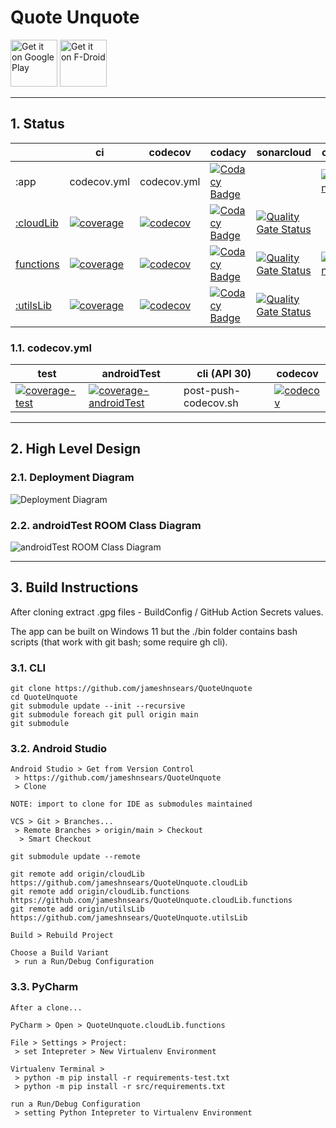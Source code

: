 # Quote Unquote

<a href="https://play.google.com/store/apps/details?id=com.github.jameshnsears.quoteunquote&hl=en"><img alt="Get it on Google Play" src="https://play.google.com/intl/en_gb/badges/images/generic/en_badge_web_generic.png" height="75"/></a> [<img src="https://fdroid.gitlab.io/artwork/badge/get-it-on.png" height="75" alt="Get it on F-Droid">](https://f-droid.org/packages/com.github.jameshnsears.quoteunquote/)

--- 

## 1. Status

|                                                                              | ci                                                                                                                                                                                                                      | codecov                                                                                                                                                                                           | codacy                                                                                                                                                                                                                                                                                                                   | sonarcloud                                                                                                                                                                                                                           | codescene                                                                                                                | deployment                                                                                                                                                                                                           |
|------------------------------------------------------------------------------|-------------------------------------------------------------------------------------------------------------------------------------------------------------------------------------------------------------------------|---------------------------------------------------------------------------------------------------------------------------------------------------------------------------------------------------|--------------------------------------------------------------------------------------------------------------------------------------------------------------------------------------------------------------------------------------------------------------------------------------------------------------------------|--------------------------------------------------------------------------------------------------------------------------------------------------------------------------------------------------------------------------------------|--------------------------------------------------------------------------------------------------------------------------|----------------------------------------------------------------------------------------------------------------------------------------------------------------------------------------------------------------------|
| :app                                                                         | codecov.yml                                                                                                                                                                                                             | codecov.yml                                                                                                                                                                                       | [![Codacy Badge](https://app.codacy.com/project/badge/Grade/0d6227a494f747439d748802ca595999)](https://www.codacy.com/gh/jameshnsears/QuoteUnquote/dashboard?utm_source=github.com&amp;utm_medium=referral&amp;utm_content=jameshnsears/QuoteUnquote&amp;utm_campaign=Badge_Grade)                                       |                                                                                                                                                                                                                                      | [![CodeScene general](https://codescene.io/images/analyzed-by-codescene-badge.svg)](https://codescene.io/projects/20353) |                                                                                                                                                                                                                      |
| [:cloudLib](https://github.com/jameshnsears/QuoteUnquote.cloudLib)           | [![coverage](https://github.com/jameshnsears/QuoteUnquote.cloudLib/actions/workflows/coverage.yml/badge.svg)](https://github.com/jameshnsears/QuoteUnquote.cloudLib/actions/workflows/coverage.yml)                     | [![codecov](https://codecov.io/gh/jameshnsears/QuoteUnquote.cloudLib/branch/main/graph/badge.svg?token=hjNc1SbSgT)](https://codecov.io/gh/jameshnsears/QuoteUnquote.cloudLib)                     | [![Codacy Badge](https://app.codacy.com/project/badge/Grade/78d7a9a166b9420b9dc47991ef7cb028)](https://www.codacy.com/gh/jameshnsears/QuoteUnquote.cloudLib/dashboard?utm_source=github.com&amp;utm_medium=referral&amp;utm_content=jameshnsears/QuoteUnquote.cloudLib&amp;utm_campaign=Badge_Grade)                     | [![Quality Gate Status](https://sonarcloud.io/api/project_badges/measure?project=jameshnsears_QuoteUnquote.cloudLib&metric=alert_status)](https://sonarcloud.io/dashboard?id=jameshnsears_QuoteUnquote.cloudLib)                     |                                                                                                                          |                                                                                                                                                                                                                      |
| [functions](https://github.com/jameshnsears/QuoteUnquote.cloudLib.functions) | [![coverage](https://github.com/jameshnsears/QuoteUnquote.cloudLib.functions/actions/workflows/coverage.yml/badge.svg)](https://github.com/jameshnsears/QuoteUnquote.cloudLib.functions/actions/workflows/coverage.yml) | [![codecov](https://codecov.io/gh/jameshnsears/QuoteUnquote.cloudLib.functions/branch/main/graph/badge.svg?token=jc55AxH2ry)](https://codecov.io/gh/jameshnsears/QuoteUnquote.cloudLib.functions) | [![Codacy Badge](https://app.codacy.com/project/badge/Grade/5c0ebcf94aac443a8637460cf1a4068b)](https://www.codacy.com/gh/jameshnsears/QuoteUnquote.cloudLib.functions/dashboard?utm_source=github.com&amp;utm_medium=referral&amp;utm_content=jameshnsears/QuoteUnquote.cloudLib.functions&amp;utm_campaign=Badge_Grade) | [![Quality Gate Status](https://sonarcloud.io/api/project_badges/measure?project=jameshnsears_QuoteUnquote.cloudLib.functions&metric=alert_status)](https://sonarcloud.io/dashboard?id=jameshnsears_QuoteUnquote.cloudLib.functions) | [![CodeScene general](https://codescene.io/images/analyzed-by-codescene-badge.svg)](https://codescene.io/projects/20356) | [![deploy-gcp](https://github.com/jameshnsears/QuoteUnquote.cloudLib.functions/workflows/deploy-gcp/badge.svg)](https://github.com/jameshnsears/QuoteUnquote.cloudLib.functions/actions?query=workflow%3Adeploy-gcp) |
| [:utilsLib](https://github.com/jameshnsears/QuoteUnquote.utilsLib)           | [![coverage](https://github.com/jameshnsears/QuoteUnquote.utilsLib/actions/workflows/coverage.yml/badge.svg)](https://github.com/jameshnsears/QuoteUnquote.utilsLib/actions/workflows/coverage.yml)                     | [![codecov](https://codecov.io/gh/jameshnsears/QuoteUnquote.utilsLib/branch/main/graph/badge.svg?token=UmWdOTiqB7)](https://codecov.io/gh/jameshnsears/QuoteUnquote.utilsLib)                     | [![Codacy Badge](https://app.codacy.com/project/badge/Grade/e9cd947f7acf4a5cb090d49a09a7df3f)](https://www.codacy.com/gh/jameshnsears/QuoteUnquote.utilsLib/dashboard?utm_source=github.com&amp;utm_medium=referral&amp;utm_content=jameshnsears/QuoteUnquote.utilsLib&amp;utm_campaign=Badge_Grade)                     | [![Quality Gate Status](https://sonarcloud.io/api/project_badges/measure?project=jameshnsears_QuoteUnquote.utilsLib&metric=alert_status)](https://sonarcloud.io/dashboard?id=jameshnsears_QuoteUnquote.utilsLib)                     |                                                                                                                          |                                                                                                                                                                                                                      |

### 1.1. codecov.yml

| test                                                                                                                                                                                             | androidTest                                                                                                                                                                                                           | cli (API 30)         | codecov                                                                                                                                                     |
|--------------------------------------------------------------------------------------------------------------------------------------------------------------------------------------------------|-----------------------------------------------------------------------------------------------------------------------------------------------------------------------------------------------------------------------|----------------------|-------------------------------------------------------------------------------------------------------------------------------------------------------------|
| [![coverage-test](https://github.com/jameshnsears/QuoteUnquote/actions/workflows/coverage-test.yml/badge.svg)](https://github.com/jameshnsears/QuoteUnquote/actions/workflows/coverage-test.yml) | [![coverage-androidTest](https://github.com/jameshnsears/QuoteUnquote/actions/workflows/coverage-androidTest.yml/badge.svg)](https://github.com/jameshnsears/QuoteUnquote/actions/workflows/coverage-androidTest.yml) | post-push-codecov.sh | [![codecov](https://codecov.io/gh/jameshnsears/QuoteUnquote/branch/main/graph/badge.svg?token=kzC7tE8QO8)](https://codecov.io/gh/jameshnsears/QuoteUnquote) |

---

## 2. High Level Design

### 2.1. Deployment Diagram

![Deployment Diagram](https://github.com/jameshnsears/QuoteUnquote/blob/main/docs/uml/Deployment%20Diagram.jpg?raw=true)

### 2.2. androidTest ROOM Class Diagram

![androidTest ROOM Class Diagram](https://github.com/jameshnsears/QuoteUnquote/blob/main/docs/uml/androidTest%20ROOM%20Class%20Diagram.jpg?raw=true)

---

## 3. Build Instructions

After cloning extract .gpg files - BuildConfig / GitHub Action Secrets values.

The app can be built on Windows 11 but the ./bin folder contains bash scripts (that work with git
bash; some require gh cli).

### 3.1. CLI

```text
git clone https://github.com/jameshnsears/QuoteUnquote
cd QuoteUnquote
git submodule update --init --recursive
git submodule foreach git pull origin main
git submodule
```

### 3.2. Android Studio

```text
Android Studio > Get from Version Control
 > https://github.com/jameshnsears/QuoteUnquote
 > Clone

NOTE: import to clone for IDE as submodules maintained

VCS > Git > Branches...
 > Remote Branches > origin/main > Checkout
  > Smart Checkout

git submodule update --remote

git remote add origin/cloudLib https://github.com/jameshnsears/QuoteUnquote.cloudLib
git remote add origin/cloudLib.functions https://github.com/jameshnsears/QuoteUnquote.cloudLib.functions
git remote add origin/utilsLib https://github.com/jameshnsears/QuoteUnquote.utilsLib

Build > Rebuild Project

Choose a Build Variant  
 > run a Run/Debug Configuration
```

### 3.3. PyCharm

```text
After a clone...

PyCharm > Open > QuoteUnquote.cloudLib.functions

File > Settings > Project:
 > set Intepreter > New Virtualenv Environment

Virtualenv Terminal > 
 > python -m pip install -r requirements-test.txt
 > python -m pip install -r src/requirements.txt

run a Run/Debug Configuration 
 > setting Python Intepreter to Virtualenv Environment
```
